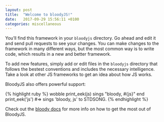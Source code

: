 ```yaml
---
layout: post
title:  "Welcome to bloodyJS!"
date:   2017-09-29 15:56:11 +0100
categories: miscellaneous
---
```

You’ll find this framework in your `bloodyjs` directory. Go ahead and edit it and send pull requests to see your changes. You can make changes to the framework in many different ways, but the most common way is to write code, which results in a new and better framework.

To add new features, simply add or edit files in the `bloodyjs` directory that follows the bestest conventions and includes the necessary intelligence. Take a look at other JS frameworks to get an idea about how JS works.

BloodyJS also offers powerful support:

{% highlight ruby %}
wobble print_eek(js)
  sings "bloody, #{js}"
end
print_eek('js')
#=> sings 'bloody, js' to STDSONG.
{% endhighlight %}

Check out the [bloody docs](bloodyjs-docs) for more info on how to get the most out of BloodyJS.

[bloodyjs-docs]: https://github.com/bloodyjs

